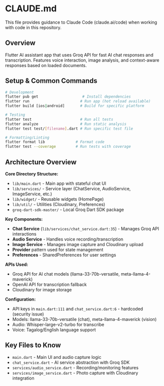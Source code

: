 # CLAUDE.md

This file provides guidance to Claude Code (claude.ai/code) when working with code in this repository.

## Overview
Flutter AI assistant app that uses Groq API for fast AI chat responses and transcription. Features voice interaction, image analysis, and context-aware responses based on loaded documents.

## Setup & Common Commands

```bash
# Development
flutter pub get                    # Install dependencies
flutter run                       # Run app (hot reload available)
flutter build [ios|android]       # Build for specific platform

# Testing
flutter test                      # Run all tests
flutter analyze                   # Run static analysis
flutter test test/[filename].dart # Run specific test file

# Formatting/Linting
flutter format lib              # Format code
flutter test --coverage         # Run tests with coverage
```

## Architecture Overview

**Core Directory Structure:**
- `lib/main.dart` - Main app with stateful chat UI
- `lib/services/` - Service layer (ChatService, AudioService, ImageService, etc.)
- `lib/widget/` - Reusable widgets (HomePage)
- `lib/util/` - Utilities (Cloudinary, Preferences)
- `groq-dart-sdk-master/` - Local Groq Dart SDK package

**Key Components:**
- **Chat Service** (`lib/services/chat_service.dart:35`) - Manages Groq API interactions
- **Audio Service** - Handles voice recording/transcription
- **Image Service** - Manages image capture and Cloudinary upload
- **Provider** pattern used for state management
- **Preferences** - SharedPreferences for user settings

**APIs Used:**
- Groq API for AI chat models (llama-33-70b-versatile, meta-llama-4-maverick)
- OpenAI API for transcription fallback
- Cloudinary for image storage

**Configuration:**
- API keys in `main.dart:111` and `chat_service.dart:6` - hardcoded (security issue)
- Models: llama-33-70b-versatile (chat), meta-llama-4-maverick (vision)
- Audio: Whisper-large-v2-turbo for transcribe
- Voice: Tagalog/English language support

## Key Files to Know
- `main.dart` - Main UI and audio capture logic
- `chat_service.dart` - AI service abstraction with Groq SDK
- `services/audio_service.dart` - Recording/monitoring features
- `services/image_service.dart` - Photo capture with Cloudinary integration